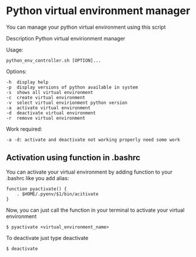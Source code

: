 # Python virtual environment manager
You can manage your python virtual environment using this script

Description
Python virtual envirionment manager

Usage:

	python_env_controller.sh [OPTION]...
Options:

	-h	display help
	-p	display versions of python available in system
	-s	shows all virtual environment	
	-c	create virtual environment
	-v	select virtual envirionment python version
	-a	activate virtual environment
	-d	deactivate virtual environment
	-r	remove virtual environment
Work required:

	-a -d: activate and deactivate not working properly need some work

## Activation using function in .bashrc
You can activate your virtual environment by adding function to your .bashrc like you add alias:

	function pyactivate() {
		. $HOME/.pyenv/$1/bin/acitivate
	}

Now, you can just call the function in your terminal to activate your virtual environment

	$ pyactivate <virtual_environment_name>

To deactivate just type deactivate

	$ deactivate

